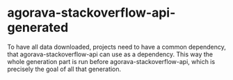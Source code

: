 agorava-stackoverflow-api-generated
===================================

To have all data downloaded, projects need to have a common dependency, that agorava-stackoverflow-api can use as a dependency. This way the whole generation part is run before agorava-stackoverflow-api, which is precisely the goal of all that generation.